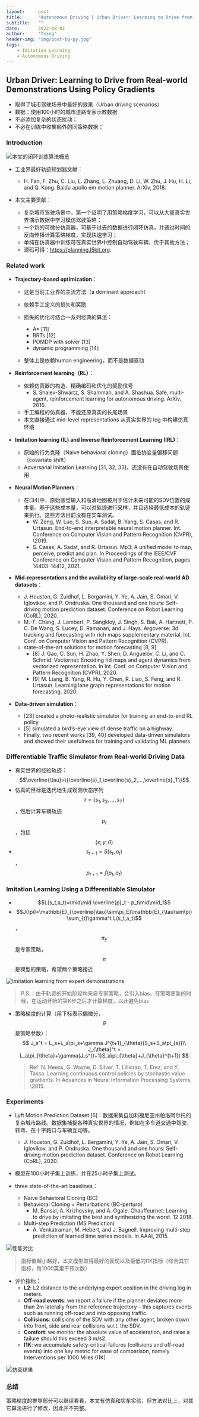 ```yaml
---
layout:     post
title:      "Autonomous Driving | Urban Driver: Learning to Drive from Real-world Demonstrations Using Policy Gradients"
subtitle:   ""
date:       2022-08-03
author:     "Txing"
header-img: "img/post-bg-py.jpg"
tags:
    - Imitation Learning
    - Autonomous Driving
---
```


## Urban Driver: Learning to Drive from Real-world Demonstrations Using Policy Gradients  

- 取得了城市驾驶场景中最好的效果（Urban driving scenarios）
- 数据：使用100小时的城市道路专家示教数据
- 不必添加复杂的状态扰动；
- 不必在训练中收集额外的同策略数据；

### Introduction

![本文的闭环训练算法概览](https://raw.githubusercontent.com/txing-casia/txing-casia.github.io/master/img/20220803-1.png)

- 工业界最好轨迹规划器文献：
  - H. Fan, F. Zhu, C. Liu, L. Zhang, L. Zhuang, D. Li, W. Zhu, J. Hu, H. Li, and Q. Kong. Baidu apollo em motion planner. ArXiv, 2018.  

- 本文主要贡献：
  - 复杂城市驾驶场景中，第一个证明了用策略梯度学习，可以从大量真实世界演示数据中学习模仿驾驶策略；
  - 一个新的可微分仿真器，可基于过去的数据进行闭环仿真，并通过时间的反向传播计算策略梯度，实现快速学习；
  - 单纯在仿真器中训练可在真实世界中控制自动驾驶车辆，优于其他方法；
  - 源码可得：https://planning.l5kit.org.  

### Related work

- **Trajectory-based optimization**：

  - 这是当前工业界的主流方法（a dominant approach）

  - 依赖手工定义的损失和奖励
  - 损失的优化可结合一系列经典的算法：
    - A* [11]
    - RRTs [12]
    - POMDP with solver [13]
    - dynamic programming [14]  
  - 整体上是依赖human engineering，而不是数据驱动
- **Reinforcement learning（RL）**：

  - 依赖仿真器的构造、精确编码和优化的奖励信号
    - S. Shalev-Shwartz, S. Shammah, and A. Shashua. Safe, multi-agent, reinforcement learning for autonomous driving. ArXiv, 2016.  
  - 手工编程的仿真器，不能还原真实的长尾场景
  - 本文直接通过 mid-level representations 从真实世界的 log 中构建仿真环境
- **Imitation learning (IL) and Inverse Reinforcement Learning (IRL)**：
  -  原始的行为克隆（Naive behavioral cloning）面临协变量偏移问题（covariate shift）
  -   Adversarial Imitation Learning [31, 32, 33]，还没有在自动驾驶场景使用
- **Neural Motion Planners**：  
  - 在[34]中，原始感觉输入和高清地图被用于估计未来可能的SDV位置的成本量。基于这些成本量，可以对轨迹进行采样，并且选择最低成本的轨迹来执行。这些方法目前没有在实车测试。
    - W. Zeng, W. Luo, S. Suo, A. Sadat, B. Yang, S. Casas, and R. Urtasun. End-to-end interpretable neural motion planner. Int. Conference on Computer Vision and Pattern Recognition (CVPR), \2019.  
    - S. Casas, A. Sadat, and R. Urtasun. Mp3: A unified model to map, perceive, predict and plan. In Proceedings of the IEEE/CVF Conference on Computer Vision and Pattern Recognition, pages 14403–14412, 2021.  

- **Mid-representations and the availability of large-scale real-world AD datasets**：
  - J. Houston, G. Zuidhof, L. Bergamini, Y. Ye, A. Jain, S. Omari, V. Iglovikov, and P. Ondruska. One thousand and one hours: Self-driving motion prediction dataset. Conference on Robot Learning (CoRL), 2020.
  - M.-F. Chang, J. Lambert, P. Sangkloy, J. Singh, S. Bak, A. Hartnett, P. C. De Wang, S. Lucey, D. Ramanan, and J. Hays. Argoverse: 3d tracking and forecasting with rich maps supplementary material. Int. Conf. on Computer Vision and Pattern Recognition (CVPR).  
  - state-of-the-art solutions for motion forecasting [8, 9]  
    - [8] J. Gao, C. Sun, H. Zhao, Y. Shen, D. Anguelov, C. Li, and C. Schmid. Vectornet: Encoding hd maps and agent dynamics from vectorized representation. In Int. Conf. on Computer Vision and Pattern Recognition (CVPR), 2020.
    - [9] M. Liang, B. Yang, R. Hu, Y. Chen, R. Liao, S. Feng, and R. Urtasun. Learning lane graph representations for motion forecasting. 2020.  
- **Data-driven simulation**：
  - [23] created a photo-realistic simulator for training an end-to-end RL policy. 
  - [5] simulated a bird’s-eye view of dense traffic on a highway. 
  - Finally, two recent works [39, 40] developed data-driven simulators and showed their usefulness for training and validating ML planners.   

### Differentiable Traffic Simulator from Real-world Driving Data

- 真实世界的经验轨迹：$$\overline{\tau}=\{\overline{s}_1,\overline{s}_2,...,\overline{s}_T\}$$
- 仿真的目标是迭代地生成观测状态序列$$\tau=\{s_1,s_2,...,s_T\}$$，然后计算车辆轨迹$$p_t$$，包括$$(x;y;\theta)$$
- $$s_{t+1}=S(s_t,a_t)$$，$$p_{t+1}=f(p_t,a_t)$$

### Imitation Learning Using a Differentiable Simulator  

- $$L(s_t,a_t)=\mid\mid \overline{p}_t - p_t\mid\mid_1$$
- $$J(\pi)=\mathbb{E}_{\overline{\tau}\sim\pi_E}\mathbb{E}_{\tau\sim\pi} \sum_{t}\gamma^t L(s_t,a_t)$$，$$\pi_E$$是专家策略，$$\pi$$是模型的策略，希望两个策略接近

![Imitation learning from expert demonstrations](https://raw.githubusercontent.com/txing-casia/txing-casia.github.io/master/img/20220803-2.png)

> P.S.：由于轨迹的开始阶段均来自专家策略，会引入bias，在策略更新的时候，在运动开始的第K步之后才计算梯度，以此避免bias

- 策略梯度的计算（用下标表示偏微分，$$\theta$$是策略参数）：
  $$
  J_s^t = L_s+L_a\pi_s+\gamma J^{t+1}_{\theta}(S_s+S_a\pi_{s})\\
  J_{\theta}^t = L_a\pi_{\theta}+\gamma(J_s^{t+1}S_a\pi_{\theta}+J_{\theta}^{t+1})
  $$
  > Ref: N. Heess, G. Wayne, D. Silver, T. Lillicrap, T. Erez, and Y. Tassa. Learning continuous control policies by stochastic value gradients. In Advances in Neural Information Processing Systems, \2015.  
### Experiments  

- Lyft Motion Prediction Dataset [6]：数据采集自加利福尼亚州帕洛阿尔托的复杂城市路线。数据集捕捉各种真实世界的情况，例如在多车道交通中驾驶、转弯、在十字路口与车辆互动等。
  - J. Houston, G. Zuidhof, L. Bergamini, Y. Ye, A. Jain, S. Omari, V. Iglovikov, and P. Ondruska. One thousand and one hours: Self-driving motion prediction dataset. Conference on Robot Learning (CoRL), 2020.  
- 模型在100小时子集上训练，并在25小时子集上测试。

- three state-of-the-art baselines：
  - Naive Behavioral Cloning (BC)  
  - Behavioral Cloning + Perturbations (BC-perturb)  
    - M. Bansal, A. Krizhevsky, and A. Ogale. Chauffeurnet: Learning to drive by imitating the best and synthesizing the worst. 12 2018.  
  - Multi-step Prediction (MS Prediction)  
    - A. Venkatraman, M. Hebert, and J. Bagnell. Improving multi-step prediction of learned time series models. In AAAI, 2015.  

![性能对比](https://raw.githubusercontent.com/txing-casia/txing-casia.github.io/master/img/20220803-3.png)

> 指标值越小越好，本文模型取得最好的表现以及最低的l1K指标（综合其它指标，每1000英里干预次数）

- 评价指标：
  - **L2**: L2 distance to the underlying expert position in the driving log in meters.
  - **Off-road events**: we report a failure if the planner deviates more than 2m laterally from the reference trajectory – this captures events such as running off-road and into opposing traffic.
  - **Collisions**: collisions of the SDV with any other agent, broken down into front, side and rear collisions w.r.t. the SDV.
  - **Comfort**: we monitor the absolute value of acceleration, and raise a failure should this exceed 3 m/s2.
  - **I1K**: we accumulate safety-critical failures (collisions and off-road events) into one key metric for ease of comparison, namely Interventions per 1000 Miles (I1K)  

![仿真结果](https://raw.githubusercontent.com/txing-casia/txing-casia.github.io/master/img/20220803-4.png)


### 总结

策略梯度的推导部分可以继续看看，本文有仿真和实车实验，但方法对比上，对其它算法进行了修改，因此并不完整。

